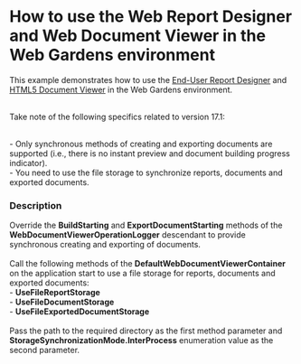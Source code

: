 # How to use the Web Report Designer and Web Document Viewer in the Web Gardens environment


This example demonstrates how to use the <a href="https://documentation.devexpress.com/#XtraReports/CustomDocument17103">End-User Report Designer</a> and <a href="https://documentation.devexpress.com/#XtraReports/CustomDocument17738">HTML5 Document Viewer</a> in the Web Gardens environment.<br><br>
<p>Take note of the following specifics related to version 17.1:</p>
<br>- Only synchronous methods of creating and exporting documents are supported (i.e., there is no instant preview and document building progress indicator).<br>- You need to use the file storage to synchronize reports, documents and exported documents.


<h3>Description</h3>

Override the <strong>BuildStarting</strong> and <strong>ExportDocumentStarting</strong> methods of the <strong>WebDocumentViewerOperationLogger</strong> descendant to provide synchronous creating and exporting of documents. <br><br>Call the following methods of the <strong>DefaultWebDocumentViewerContainer</strong> on the application start to use a file storage for reports, documents and exported documents: <br>- <strong>UseFileReportStorage</strong><br>- <strong>UseFileDocumentStorage</strong><br>- <strong>UseFileExportedDocumentStorage</strong><br><br>Pass the path to the required directory as the first method parameter and <strong>StorageSynchronizationMode.InterProcess</strong> enumeration value as the second parameter.

<br/>


